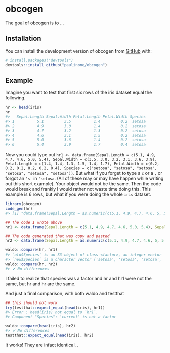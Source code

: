 
<!-- README.md is generated from README.Rmd. Please edit that file -->

# obcogen

<!-- badges: start -->
<!-- badges: end -->

The goal of obcogen is to …

## Installation

You can install the development version of obcogen from
[GitHub](https://github.com/) with:

``` r
# install.packages("devtools")
devtools::install_github("paulinone/obcogen")
```

## Example

Imagine you want to test that first six rows of the iris dataset equal
the following.

``` r
hr <- head(iris)
hr
#>   Sepal.Length Sepal.Width Petal.Length Petal.Width Species
#> 1          5.1         3.5          1.4         0.2  setosa
#> 2          4.9         3.0          1.4         0.2  setosa
#> 3          4.7         3.2          1.3         0.2  setosa
#> 4          4.6         3.1          1.5         0.2  setosa
#> 5          5.0         3.6          1.4         0.2  setosa
#> 6          5.4         3.9          1.7         0.4  setosa
```

Now you could type out
`hr1 <- data.frame(Sepal.Length = c(5.1, 4.9, 4.7, 4.6, 5.0, 5.4), Sepal.Width = c(3.5, 3.0, 3.2, 3.1, 3.6, 3.9), Petal.Length = c(1.4, 1.4, 1.3, 1.5, 1.4, 1.7), Petal.Width = c(0.2, 0.2, 0.2, 0.2, 0.2, 0.4), Species = c("setosa", "setosa", "setosa", "setosa", "setosa", "setosa"))`.
But what if you forget to type a `c` or a `,` or forgot an `'s'` in
`'setosa`. (All of these may or may have happen while writing out this
short example). Your object would not be the same. Then the code would
break and frankly I would rather not waste time doing this. This example
is 6 rows, but what if you were doing the whole `iris` dataset.

``` r
library(obcogen)
code_gen(hr)
#> [1] "data.frame(Sepal.Length = as.numeric(c(5.1, 4.9, 4.7, 4.6, 5, 5.4)), Sepal.Width = as.numeric(c(3.5, 3, 3.2, 3.1, 3.6, 3.9)), Petal.Length = as.numeric(c(1.4, 1.4, 1.3, 1.5, 1.4, 1.7)), Petal.Width = as.numeric(c(0.2, 0.2, 0.2, 0.2, 0.2, 0.4)), Species = factor(c('setosa', 'setosa', 'setosa', 'setosa', 'setosa', 'setosa'), levels = c('setosa', 'versicolor', 'virginica')))"
```

``` r
## The code I wrote above
hr1 <- data.frame(Sepal.Length = c(5.1, 4.9, 4.7, 4.6, 5.0, 5.4), Sepal.Width = c(3.5, 3.0, 3.2, 3.1, 3.6, 3.9), Petal.Length = c(1.4, 1.4, 1.3, 1.5, 1.4, 1.7), Petal.Width = c(0.2, 0.2, 0.2, 0.2, 0.2, 0.4), Species = c("setosa", "setosa", "setosa", "setosa", "setosa", "setosa"))

## The code generated that was copy and pasted
hr2 <- data.frame(Sepal.Length = as.numeric(c(5.1, 4.9, 4.7, 4.6, 5, 5.4)), Sepal.Width = as.numeric(c(3.5, 3, 3.2, 3.1, 3.6, 3.9)), Petal.Length = as.numeric(c(1.4, 1.4, 1.3, 1.5, 1.4, 1.7)), Petal.Width = as.numeric(c(0.2, 0.2, 0.2, 0.2, 0.2, 0.4)), Species = factor(c('setosa', 'setosa', 'setosa', 'setosa', 'setosa', 'setosa'), levels = c('setosa', 'versicolor', 'virginica')))

waldo::compare(hr, hr1)
#> `old$Species` is an S3 object of class <factor>, an integer vector
#> `new$Species` is a character vector ('setosa', 'setosa', 'setosa', 'setosa', 'setosa', ...)
waldo::compare(hr, hr2)
#> ✔ No differences
```

I failed to realize that species was a factor and hr and hr1 were not
the same, but hr and hr are the same.

And just a final comparison, with both waldo and testthat

``` r
## this should not work
try(testthat::expect_equal(head(iris), hr1))
#> Error : head(iris) not equal to `hr1`.
#> Component "Species": 'current' is not a factor

waldo::compare(head(iris), hr2)
#> ✔ No differences
testthat::expect_equal(head(iris), hr2)
```

It works! They are infact identical. .
